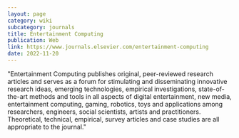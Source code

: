 ```yaml
---
layout: page
category: wiki
subcategory: journals
title: Entertainment Computing
publication: Web
link: https://www.journals.elsevier.com/entertainment-computing
date: 2022-11-20
---
```


"Entertainment Computing publishes original, peer-reviewed research articles and serves as a forum for stimulating and disseminating innovative research ideas, emerging technologies, empirical investigations, state-of-the-art methods and tools in all aspects of digital entertainment, new media, entertainment computing, gaming, robotics, toys and applications among researchers, engineers, social scientists, artists and practitioners. Theoretical, technical, empirical, survey articles and case studies are all appropriate to the journal."
